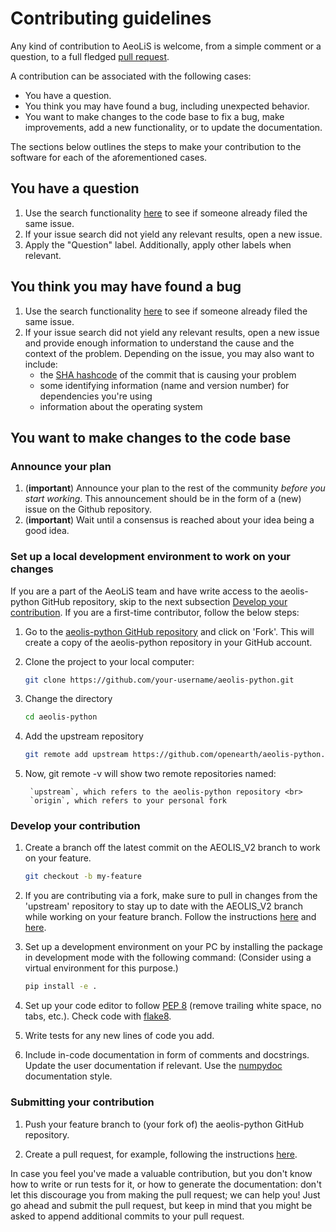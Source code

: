 # Contributing guidelines

Any kind of contribution to AeoLiS is welcome, from a simple comment or a question, to a full fledged [pull request](https://help.github.com/articles/about-pull-requests/). 

A contribution can be associated with the following cases:

- You have a question.
- You think you may have found a bug, including unexpected behavior.
- You want to make changes to the code base to fix a bug, make improvements, add a new functionality, or to update the documentation.

The sections below outlines the steps to make your contribution to the software for each of the aforementioned cases.

## You have a question

1. Use the search functionality [here](https://github.com/openearth/aeolis-python/issues) to see if someone already filed the same issue.
1. If your issue search did not yield any relevant results, open a new issue.
1. Apply the "Question" label. Additionally, apply other labels when relevant.

## You think you may have found a bug

1. Use the search functionality [here](https://github.com/openearth/aeolis-python/issues) to see if someone already filed the same issue.
1. If your issue search did not yield any relevant results, open a new issue and provide enough information to understand the cause and the context of the problem. Depending on the issue, you may also want to include:
    - the [SHA hashcode](https://help.github.com/articles/autolinked-references-and-urls/#commit-shas) of the commit that is causing your problem
    - some identifying information (name and version number) for dependencies you're using
    - information about the operating system

## You want to make changes to the code base

### Announce your plan

1. (**important**) Announce your plan to the rest of the community *before you start working*. This announcement should be in the form of a (new) issue on the Github repository.
2. (**important**) Wait until a consensus is reached about your idea being a good idea.


### Set up a local development environment to work on your changes

If you are a part of the AeoLiS team and have write access to the aeolis-python GitHub repository, skip to the next subsection [Develop your contribution](CONTRIBUTING.md#develop-your-contribution). If you are a first-time contributor, follow the below steps:

1. Go to the [aeolis-python GitHub repository](https://github.com/openearth/aeolis-python) and click on 'Fork'. This will create a copy of the aeolis-python repository in your GitHub account. 
            
1. Clone the project to your local computer:
        
    ```bash
    git clone https://github.com/your-username/aeolis-python.git
    ```

1. Change the directory

    ```bash
    cd aeolis-python
    ```

1. Add the upstream repository

    ```bash
    git remote add upstream https://github.com/openearth/aeolis-python.git
    ```  

1. Now, git remote -v will show two remote repositories named:

        `upstream`, which refers to the aeolis-python repository <br>
        `origin`, which refers to your personal fork


### Develop your contribution

1. Create a branch off the latest commit on the AEOLIS_V2 branch to work on your feature.

    ```bash
    git checkout -b my-feature
    ```  

1. If you are contributing via a fork, make sure to pull in changes from the 'upstream' repository to stay up to date with the AEOLIS_V2 branch while working on your feature branch. Follow the instructions [here](https://docs.github.com/en/pull-requests/collaborating-with-pull-requests/working-with-forks/configuring-a-remote-repository-for-a-fork) and [here](https://docs.github.com/en/pull-requests/collaborating-with-pull-requests/working-with-forks/syncing-a-fork).

1. Set up a development environment on your PC by installing the package in development mode with the following command: (Consider using a virtual environment for this purpose.)

    ```bash
    pip install -e .
    ```
    
1. Set up your code editor to follow [PEP 8](https://peps.python.org/pep-0008/) (remove trailing white space, no tabs, etc.). Check code with [flake8](https://flake8.pycqa.org/en/latest/).

1. Write tests for any new lines of code you add. 

1. Include in-code documentation in form of comments and docstrings. Update the user documentation if relevant. Use the [numpydoc](https://numpydoc.readthedocs.io/en/latest/format.html#docstring-standard) documentation style.


### Submitting your contribution


1. Push your feature branch to (your fork of) the aeolis-python GitHub repository.

1. Create a pull request, for example, following the instructions [here](https://help.github.com/articles/creating-a-pull-request/).

In case you feel you've made a valuable contribution, but you don't know how to write or run tests for it, or how to generate the documentation: don't let this discourage you from making the pull request; we can help you! Just go ahead and submit the pull request, but keep in mind that you might be asked to append additional commits to your pull request.
